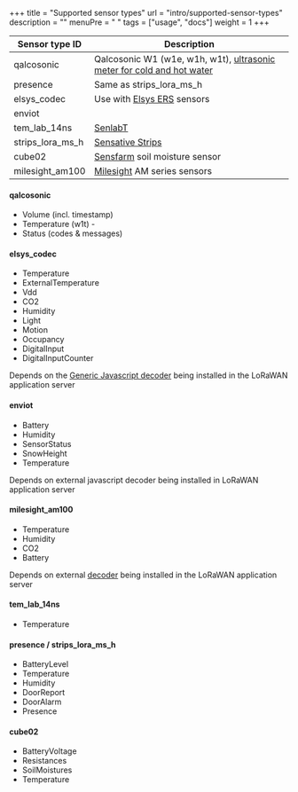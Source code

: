 +++
title = "Supported sensor types"
url = "intro/supported-sensor-types"
description = ""
menuPre = "<i class='fas fa-microchip'></i> "
tags = ["usage", "docs"]
weight = 1
+++

| Sensor type ID | Description |
|----------------|-------------|
| qalcosonic | Qalcosonic W1 (w1e, w1h, w1t), [ultrasonic meter for cold and hot water](https://www.ambiductor.se/en/products/water-meters/ultrasonic/qalcosonic-w1) |
| presence | Same as strips_lora_ms_h |
| elsys_codec | Use with [Elsys ERS](https://www.elsys.se/en/ers/) sensors |
| enviot | |
| tem_lab_14ns | [SenlabT](https://sensing-labs.com/lorawan-devices/remote-temperature-monitoring/) |
| strips_lora_ms_h | [Sensative Strips](https://sensative.com/sensors/strips-sensors-for-lorawan/) |
| cube02 | [Sensfarm](https://www.sensefarm.com/products/soil-moisture-sensor/) soil moisture sensor |
| milesight_am100 | [Milesight](https://www.milesight-iot.com/lorawan/sensor/am103/) AM series sensors |

#### qalcosonic

- Volume (incl. timestamp)
- Temperature (w1t) -
- Status (codes & messages)

#### elsys_codec

- Temperature
- ExternalTemperature
- Vdd
- CO2
- Humidity
- Light
- Motion
- Occupancy
- DigitalInput
- DigitalInputCounter

Depends on the [Generic Javascript decoder](https://www.elsys.se/en/elsys-payload/) being installed in the LoRaWAN application server

#### enviot

- Battery
- Humidity
- SensorStatus
- SnowHeight  
- Temperature

 Depends on external javascript decoder being installed in LoRaWAN application server

#### milesight_am100

- Temperature
- Humidity
- CO2
- Battery

 Depends on external [decoder](https://github.com/Milesight-IoT/SensorDecoders/tree/main/AM_Series/AM100_Series) being installed in the LoRaWAN application server

#### tem_lab_14ns

- Temperature

#### presence / strips_lora_ms_h

- BatteryLevel
- Temperature
- Humidity
- DoorReport
- DoorAlarm
- Presence

#### cube02

- BatteryVoltage
- Resistances
- SoilMoistures  
- Temperature
